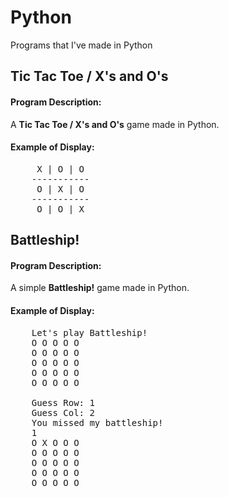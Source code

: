 # Python
Programs that I've made in Python

## Tic Tac Toe / X's and O's
#### Program Description:
A **Tic Tac Toe / X's and O's** game made in Python.
#### Example of Display:
<pre>
     X | O | O
    -----------
     O | X | O
    -----------
     O | O | X
</pre>

## Battleship!
#### Program Description:
A simple **Battleship!** game made in Python.
#### Example of Display:
<pre>
    Let's play Battleship!
    O O O O O
    O O O O O
    O O O O O
    O O O O O
    O O O O O
    
    Guess Row: 1
    Guess Col: 2
    You missed my battleship!
    1
    O X O O O
    O O O O O
    O O O O O
    O O O O O
    O O O O O
</pre>